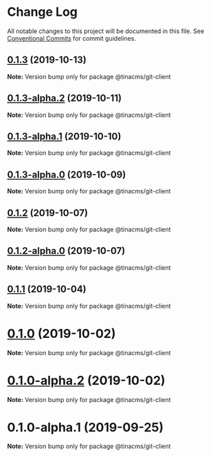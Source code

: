 # Change Log

All notable changes to this project will be documented in this file.
See [Conventional Commits](https://conventionalcommits.org) for commit guidelines.

## [0.1.3](https://github.com/tinacms/tinacms/compare/@tinacms/git-client@0.1.3-alpha.2...@tinacms/git-client@0.1.3) (2019-10-13)

**Note:** Version bump only for package @tinacms/git-client





## [0.1.3-alpha.2](https://github.com/tinacms/tinacms/compare/@tinacms/git-client@0.1.3-alpha.1...@tinacms/git-client@0.1.3-alpha.2) (2019-10-11)

**Note:** Version bump only for package @tinacms/git-client





## [0.1.3-alpha.1](https://github.com/tinacms/tinacms/compare/@tinacms/git-client@0.1.0...@tinacms/git-client@0.1.3-alpha.1) (2019-10-10)

**Note:** Version bump only for package @tinacms/git-client





## [0.1.3-alpha.0](https://github.com/tinacms/tinacms/compare/@tinacms/git-client@0.1.0...@tinacms/git-client@0.1.3-alpha.0) (2019-10-09)

**Note:** Version bump only for package @tinacms/git-client





## [0.1.2](https://github.com/tinacms/tinacms/compare/@tinacms/git-client@0.1.2-alpha.0...@tinacms/git-client@0.1.2) (2019-10-07)

**Note:** Version bump only for package @tinacms/git-client





## [0.1.2-alpha.0](https://github.com/tinacms/tinacms/compare/@tinacms/git-client@0.1.0...@tinacms/git-client@0.1.2-alpha.0) (2019-10-07)

**Note:** Version bump only for package @tinacms/git-client





## [0.1.1](https://github.com/tinacms/tinacms/compare/@tinacms/git-client@0.1.1-alpha.0...@tinacms/git-client@0.1.1) (2019-10-04)

**Note:** Version bump only for package @tinacms/git-client





# [0.1.0](https://github.com/tinacms/tinacms/compare/@tinacms/git-client@0.1.0-alpha.2...@tinacms/git-client@0.1.0) (2019-10-02)

**Note:** Version bump only for package @tinacms/git-client





# [0.1.0-alpha.2](https://github.com/tinacms/tinacms/compare/@tinacms/git-client@0.1.0-alpha.1...@tinacms/git-client@0.1.0-alpha.2) (2019-10-02)

**Note:** Version bump only for package @tinacms/git-client





# 0.1.0-alpha.1 (2019-09-25)

**Note:** Version bump only for package @tinacms/git-client
